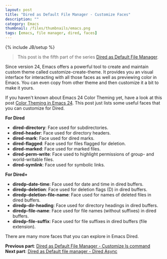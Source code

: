 ```yaml
---
layout: post
title: "Dired as Default File Manager - Customize Faces"
description: ""
category: Emacs
thumbnail: /files/thumbnails/emacs.png
tags: [emacs, file manager, dired, faces]
---
```

{% include JB/setup %}

> This post is the fifth part of the series
> [Dired as Default File Manager](/2013/04/24/dired-as-default-file-manager-1-introduction/).

Since version 24, Emacs offers a powerful tool to create and maintain custom
theme called customize-create-theme. It provides you an visual interface for
interacting with all those faces as well as previewing color in Emacs. You can
even copy from other theme and then customize it a bit to make it yours.

If you haven't known about Emacs 24 Color Theming yet, have a look at this post
[Color Theming in Emacs 24](/2013/03/31/color-theming-in-emacs-24/). This post
just lists some useful faces that you can customize for Dired.

**For Dired**

* **dired-directory**: Face used for subdirectories.
* **dired-header**: Face used for directory headers.
* **dired-mark**: Face used for dired marks.
* **dired-flagged**: Face used for files flagged for deletion.
* **dired-marked**: Face used for marked files.
* **dired-perm-write**: Face used to highlight permissions of group- and
world-writable files.
* **dired-symlink**: Face used for symbolic links.

**For Dired+**

* **diredp-date-time**: Face used for date and time in dired buffers.
* **diredp-deletion**: Face used for deletion flags (D) in dired buffers.
* **diredp-deletion-file-name**: Face used for names of deleted files in dired
buffers.
* **diredp-dir-heading**: Face used for directory headings in dired buffers.
* **diredp-file-name**: Face used for file names (without suffixes) in dired
buffers.
* **diredp-file-suffix**: Face used for file suffixes in dired buffers (file extension).

There are many more faces that you can explore in Emacs Dired.

**Previous part**:
[Dired as Default File Manager - Customize ls command](/2013/04/25/dired-as-default-file-manager-5-customize-ls-command/)  
**Next part**: 
[Dired as Default file manager - Dired Async](/2013/04/25/dired-as-default-file-manager-7-dired-async/)
